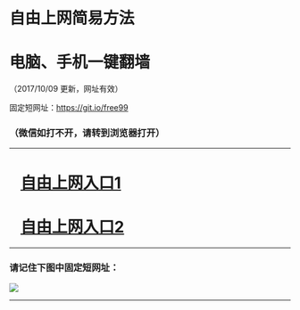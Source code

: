 ﻿# 自由上网简易方法

# 电脑、手机一键翻墙

（2017/10/09 更新，网址有效）

固定短网址：https://git.io/free99

### （微信如打不开，请转到浏览器打开）


***





# &nbsp;&nbsp; <a href="http://ft687027885.fwq-tz-1001.info/fwqtz01.html?t=100900122931 " target="_blank">自由上网入口1</a>
# &nbsp;&nbsp; <a href="http://ft1777023206.fwq-tz-1002.info/fwqtz02.html?t=100900128476 " target="_blank">自由上网入口2</a>
***

### 请记住下图中固定短网址：

<img src="https://s3-us-west-2.amazonaws.com/fwq-1001/yjfq-20170905okok.png" /> 


***

